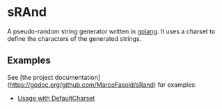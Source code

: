 # sRAnd

A pseudo-random string generator written in [golang](http://www.golang.org).
It uses a charset to define the characters of the generated strings.

## Examples

See [the project documentation] (https://godoc.org/github.com/MarcoFasold/sRand) for examples:
* [Usage with DefaultCharset](https.//godoc.org/github.com/MarcoFasold/sRand#Example-New)